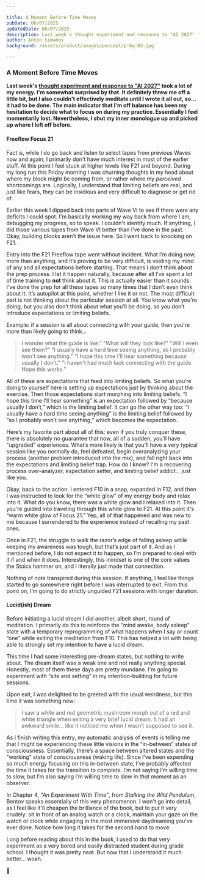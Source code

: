 ```yaml
---

title: A Moment Before Time Moves
pubDate: 06/07/2025
updatedDate: 06/07/2025
description: Last week's thought experiment and response to "AI 2027" took a lot of my energy. I'm somewhat surprised by that. It definitely threw me off a little bit, but I also couldn't effectively meditate until I wrote it all out, so... it had to be done. The main indicator that I'm off balance has been my hesitation to decide what to focus on during my practice. Essentially I feel momentarily lost. Nevertheless, I shut my inner monologue up and picked up where I left off before.
author: Anton Simanov
background: /assets/product/images/percept/p-bg-03.jpg

---
```


### A Moment Before Time Moves

**Last week's [thought experiment and response to "AI 2027"](/percept/20250530/) took a lot of my energy. I'm somewhat surprised by that. It definitely threw me off a little bit, but I also couldn't effectively meditate until I wrote it all out, so... it had to be done. The main indicator that I'm off balance has been my hesitation to decide what to focus on during my practice. Essentially I feel momentarily lost. Nevertheless, I shut my inner monologue up and picked up where I left off before.**

#### Freeflow Focus 21

Fact is, while I do go back and listen to select tapes from previous Waves now and again, I primarily don't have much interest in most of the earlier stuff. At this point I feel stuck at higher levels like F21 and beyond. During my long run this Friday morning I was churning thoughts in my head about where my block might be coming from, or rather where my *perceived* shortcomings are. Logically, I understand that limiting beliefs are real, and just like fears, they can be insidious and very difficult to diagnose or get rid of.

Earlier this week I dipped back into parts of Wave VI to see if there were any deficits I could spot. I'm basically working my way back from where I am, debugging my progress, so to speak. I couldn't identify much. If anything, I did those various tapes from Wave VI better than I’ve done in the past. Okay, building blocks aren’t the issue here. So I went back to knocking on F21.

Entry into the F21 Freeflow tape went without incident. What I’m doing now, more than anything, and it’s proving to be very difficult, is voiding my mind of any and all expectations before starting. That means I don’t think about the prep process. I let it happen naturally, because after all I’ve spent a lot of time training to **not** think about it. This is actually easier than it sounds. I’ve done the prep for all these tapes so many times that I don’t even think about it. It’s autopilot at this point, whether I like it or not. The most difficult part is not thinking about the particular session at all. You know what you're doing, but you also don’t think about what you’ll be doing, so you don’t introduce expectations or limiting beliefs.

Example: if a session is all about connecting with your guide, then you're more than likely going to think...

> I wonder what the guide is like."
> "What will they look like?"
> "Will I even see them?"
> "I usually have a hard time seeing anything, so I probably won't see anything."
> "I hope this time I'll hear something because usually I don't."
> "I haven't had much luck connecting with the guide. Hope this works."

All of these are expectations that feed into limiting beliefs. So what you’re doing to yourself here is setting up expectations just by thinking about the exercise. Then those expectations start morphing into limiting beliefs. “I hope this time I’ll hear something” is an expectation followed by “because usually I don’t,” which is the limiting belief. It can go the other way too: “I usually have a hard time seeing anything” is the limiting belief followed by “so I probably won’t see anything,” which becomes the expectation.

Here’s my favorite part about all of this: even if you truly conquer these, there is absolutely no guarantee that now, all of a sudden, you’ll have "upgraded" experiences. What’s more likely is that you’ll have a very typical session like you normally do, feel defeated, begin overanalyzing your process (another problem introduced into the mix), and fall right back into the expectations and limiting belief trap. How do I know? I'm a recovering process over-analyzer, expectation setter, and limiting belief addict... just like you.

Okay, back to the action. I entered F10 in a snap, expanded in F12, and then I was instructed to look for the “white glow” of my energy body and relax into it. What do you know, there was a white glow and I relaxed into it. Then you're guided into traveling through this white glow to F21. At this point it's “warm white glow of Focus 21.” Yep, all of that happened and was new to me because I surrendered to the experience instead of recalling my past ones.

Once in F21, the struggle to walk the razor’s edge of falling asleep while keeping my awareness was tough, but that’s just part of it. And as I mentioned before, I do not expect it to happen, so I’m prepared to deal with it if and when it does. Interestingly, this mindset is one of the core values the Stoics hammer on, and I literally just made that connection.

Nothing of note transpired during this session. If anything, I feel like things started to go somewhere right before I was interrupted to exit. From this point on, I’m going to do strictly unguided F21 sessions with longer duration.

#### Lucid(ish) Dream

Before initiating a lucid dream I did another, albeit short, round of meditation. I primarily do this to reinforce the “mind awake, body asleep” state with a temporary reprogramming of what happens when I say or count “one” while exiting the meditation from F10. This has helped a lot with being able to strongly set my intention to have a lucid dream.

This time I had some interesting pre-dream states, but nothing to write about. The dream itself was a weak one and not really anything special. Honestly, most of them these days are pretty mundane. I'm going to experiment with “site and setting” in my intention-building for future sessions.

Upon exit, I was delighted to be greeted with the usual weirdness, but this time it was something new:

> I saw a white and red geometric mushroom morph out of a red and white triangle when exiting a very brief lucid dream. It had an awkward smile... like it noticed me when I wasn’t supposed to see it.

As I finish writing this entry, my automatic analysis of events is telling me that I might be experiencing these little visions in the “in-between” states of consciousness. Essentially, there’s a space between altered states and the "working" state of consciousness (waking life). Since I’ve been expending so much energy focusing on this in-between state, I’ve probably affected the time it takes for the transition to complete. I’m not saying I’m willing time to slow, but I’m also saying I’m willing time to slow *in that moment* as an observer.

In Chapter 4, *"An Experiment With Time"*, from *Stalking the Wild Pendulum*, Bentov speaks essentially of this very phenomenon. I won't go into detail, as I feel like it'll cheapen the brilliance of the book, but to put it very crudely: sit in front of an analog watch or a clock, maintain your gaze on the watch or clock while engaging in the most immersive daydreaming you've ever done. Notice how long it takes for the second hand to move.

Long before reading about this in the book, I used to do that very experiment as a very bored and easily distracted student during grade school. I thought it was pretty neat. But now that I understand it much better... woah.

🍄